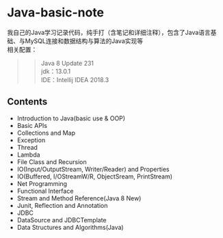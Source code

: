 # Java-basic-note

我自己的Java学习记录代码，纯手打（含笔记和详细注释），包含了Java语言基础、与MySQL连接和数据结构与算法的Java实现等  
相关配置：
>>Java 8 Update 231  
>>jdk：13.0.1  
>>IDE：Intellij IDEA 2018.3  

## Contents
  * Introduction to Java(basic use & OOP)
  * Basic APIs
  * Collections and Map
  * Exception
  * Thread
  * Lambda
  * File Class and Recursion
  * IO(Input/OutputStream, Writer/Reader) and Properties
  * IO(Buffered, I/OStreamW/R, ObjectSream, PrintStream)
  * Net Programming
  * Functional Interface
  * Stream and Method Reference(Java 8 New)
  * Junit, Reflection and Annotation
  * JDBC
  * DataSource and JDBCTemplate
  * Data Structures and Algorithms(Java)
